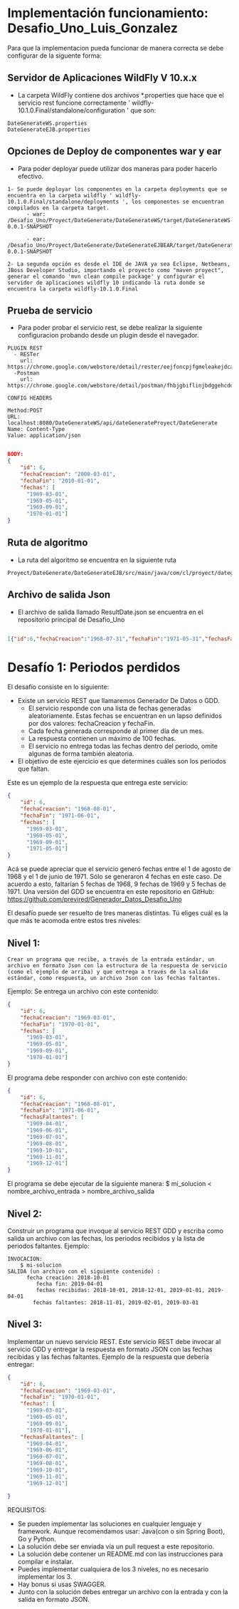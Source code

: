 # Implementación funcionamiento: Desafio_Uno_Luis_Gonzalez

Para que la implementacion pueda funcionar de manera correcta se debe configurar de la siguente forma:

## Servidor de Aplicaciones WildFly V 10.x.x ##

- La carpeta WildFly contiene dos archivos *.properties que hace que el servicio rest funcione correctamente ' wildfly-10.1.0.Final/standalone/configuration ' que son:
```
DateGenerateWS.properties
DateGenerateEJB.properties

```
## Opciones de Deploy de componentes war y ear ##

- Para poder deployar puede utilizar dos maneras para poder hacerlo efectivo.

```
1- Se puede deployar los componentes en la carpeta deployments que se encuentra en la carpeta wildfly ' wildfly-10.1.0.Final/standalone/deployments ', los componentes se encuentran compilados en la carpeta target.
      - war: /Desafio_Uno/Proyect/DateGenerate/DateGenerateWS/target/DateGenerateWS-0.0.1-SNAPSHOT

      - ear: /Desafio_Uno/Proyect/DateGenerate/DateGenerateEJBEAR/target/DateGenerateEJBEAR-0.0.1-SNAPSHOT

2- La segunda opción es desde el IDE de JAVA ya sea Eclipse, Netbeans, JBoss Developer Studio, importando el proyecto como "maven proyect", generar el comando 'mvn clean compile package' y configurar el servidor de aplicaciones wildfly 10 indicando la ruta donde se encuentra la carpeta wildfly-10.1.0.Final

```

## Prueba de servicio ##

- Para poder probar el servicio rest, se debe realizar la siguiente configuracion probando desde un plugin desde el navegador.

```
PLUGIN REST
  - RESTer
    url: https://chrome.google.com/webstore/detail/rester/eejfoncpjfgmeleakejdcanedmefagga    
  -Postman
    url: https://chrome.google.com/webstore/detail/postman/fhbjgbiflinjbdggehcddcbncdddomop

CONFIG HEADERS

Method:POST
URL: localhost:8080/DateGenerateWS/api/dateGenerateProyect/DateGenerate
Name: Content-Type
Value: application/json
```



``` json

BODY: 
{
    "id": 6,
    "fechaCreacion": "2000-03-01",
    "fechaFin": "2010-01-01",
    "fechas": [
      "1969-03-01",
      "1969-05-01",
      "1969-09-01",
      "1970-01-01"]
}

```

## Ruta de algoritmo ##

- La ruta del algoritmo se encuentra en la siguiente ruta 

```
Proyect/DateGenerate/DateGenerateEJB/src/main/java/com/cl/proyect/dategenerate/bo/DateGenerateBO.java
```

## Archivo de salida Json ##

- El archivo de salida llamado ResultDate.json se encuentra en el repositorio principal de Desafio_Uno

``` json

[{"id":6,"fechaCreacion":"1968-07-31","fechaFin":"1971-05-31","fechasFaltantes":["1969-11-01","1969-11-01","1970-10-01","1970-11-01","1969-09-01","1969-10-01","1970-01-01"]}]

```


# Desafío 1: Periodos perdidos

El desafío consiste en lo siguiente:

-	Existe un servicio REST que llamaremos Generador De Datos o GDD.
	-	El servicio responde con una lista de fechas generadas aleatoriamente. Estas fechas se encuentran en un lapso definidos por dos valores: fechaCreacion y fechaFin.
	-	Cada fecha generada corresponde al primer día de un mes.
	-	La respuesta contienen un máximo de 100 fechas. 
	-	El servicio no entrega todas las fechas dentro del periodo, omite algunas de forma también aleatoria.
-	El objetivo de este ejercicio es que determines cuáles son los periodos que faltan.

Este es un ejemplo de la respuesta que entrega este servicio:

```json
{
    "id": 6,
    "fechaCreacion": "1968-08-01",
    "fechaFin": "1971-06-01",
    "fechas": [
      "1969-03-01",
      "1969-05-01",
      "1969-09-01",
      "1971-05-01"]
}
```

Acá se puede apreciar que el servicio generó fechas entre el 1 de agosto de 1968 y el 1 de junio de 1971. Sólo se generaron 4 fechas en este caso. 
De acuerdo a esto, faltarían 5 fechas de 1968, 9 fechas de 1969 y 5 fechas de 1971.
Una versión del GDD se encuentra en este repositorio en GitHub:
https://github.com/previred/Generador_Datos_Desafio_Uno

El desafío puede ser resuelto de tres maneras distintas. 
Tú eliges cuál es la que más te acomoda entre estos tres niveles:

## Nivel 1: 
	Crear un programa que recibe, a través de la entrada estándar, un archivo en formato Json con la estructura de la respuesta de servicio (como el ejemplo de arriba) y que entrega a través de la salida estándar, como respuesta, un archivo Json con las fechas faltantes.
Ejemplo:
	Se entrega un archivo con este contenido:
	
```json
{
    "id": 6,
    "fechaCreacion": "1969-03-01",
    "fechaFin": "1970-01-01",
    "fechas": [
      "1969-03-01",
      "1969-05-01",
      "1969-09-01",
      "1970-01-01"]
}
```

El programa debe responder con archivo con este contenido:
	
```json
{
    "id": 6,
    "fechaCreacion": "1968-08-01",
    "fechaFin": "1971-06-01",
    "fechasFaltantes": [
      "1969-04-01",
      "1969-06-01",
      "1969-07-01",
      "1969-08-01",
      "1969-10-01",
      "1969-11-01",
      "1969-12-01"]
}
```
 
El programa se debe ejecutar de la siguiente manera:
	$ mi_solucion < nombre_archivo_entrada > nombre_archivo_salida

## Nivel 2:

Construir un programa que invoque al servicio REST GDD y escriba como salida un archivo con las fechas, los periodos recibidos y la lista de periodos faltantes.
Ejemplo:

```
INVOCACION:
	$ mi-solucion
SALIDA (un archivo con el siguiente contenido) :
	  fecha creación: 2018-10-01
         fecha fin: 2019-04-01
         fechas recibidas: 2018-10-01, 2018-12-01, 2019-01-01, 2019-04-01
	    fechas faltantes: 2018-11-01, 2019-02-01, 2019-03-01
```

## Nivel 3:

Implementar un nuevo servicio REST. Este servicio REST debe invocar al servicio GDD y entregar la respuesta en formato JSON con las fechas recibidas y las fechas faltantes.
Ejemplo de la respuesta que debería entregar:

```json
{
    "id": 6,
    "fechaCreacion": "1969-03-01",
    "fechaFin": "1970-01-01",
    "fechas": [
      "1969-03-01",
      "1969-05-01",
      "1969-09-01",
      "1970-01-01"],
    "fechasFaltantes": [
      "1969-04-01",
      "1969-06-01",
      "1969-07-01",
      "1969-08-01",
      "1969-10-01",
      "1969-11-01",
      "1969-12-01"]

}
```

REQUISITOS:
-	Se pueden implementar las soluciones en cualquier lenguaje y framework. Aunque recomendamos usar: Java(con o sin Spring Boot), Go y Python.
-	La solución debe ser enviada vía un pull request a este repositorio.
-	La solución debe contener un README.md con las instrucciones para compilar e instalar.
-	Puedes implementar cualquiera de los 3 niveles, no es necesario implementar los 3.
-	Hay bonus si usas SWAGGER.
-	Junto con la solución debes entregar un archivo con la entrada y con la salida en formato JSON.

